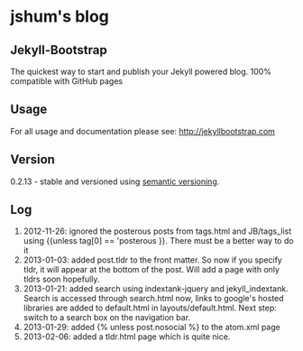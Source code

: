 # jshum's blog

## Jekyll-Bootstrap

The quickest way to start and publish your Jekyll powered blog. 100% compatible with GitHub pages

## Usage

For all usage and documentation please see: <http://jekyllbootstrap.com>

## Version

0.2.13 - stable and versioned using [semantic versioning](http://semver.org/).

## Log

1. 2012-11-26: ignored the posterous posts from tags.html and JB/tags_list using {{unless tag[0] == 'posterous }}. There must be a better way to do it
2. 2013-01-03: added post.tldr to the front matter. So now if you specify tldr, it will appear at the bottom of the post. Will add a page with only tldrs soon hopefully.
3. 2013-01-21: added search using indextank-jquery and jekyll_indextank. Search is accessed through search.html now, links to google's hosted libraries are added to default.html in layouts/default.html. Next step: switch to a search box on the navigation bar.
4. 2013-01-29: added {% unless post.nosocial %} to the atom.xml page
5. 2013-02-06: added a tldr.html page which is quite nice. 

